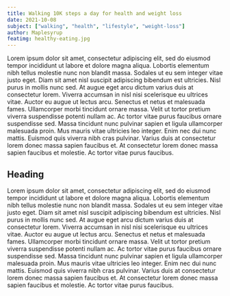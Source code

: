 ```yaml
---
title: Walking 10K steps a day for health and weight loss
date: 2021-10-08
subject: ["walking", "health", "lifestyle", "weight-loss"]
author: Maplesyrup
featimg: healthy-eating.jpg
---
```


Lorem ipsum dolor sit amet, consectetur adipiscing elit, sed do eiusmod tempor incididunt ut labore et dolore magna aliqua. Lobortis elementum nibh tellus molestie nunc non blandit massa. Sodales ut eu sem integer vitae justo eget. Diam sit amet nisl suscipit adipiscing bibendum est ultricies. Nisl purus in mollis nunc sed. At augue eget arcu dictum varius duis at consectetur lorem. Viverra accumsan in nisl nisi scelerisque eu ultrices vitae. Auctor eu augue ut lectus arcu. Senectus et netus et malesuada fames. Ullamcorper morbi tincidunt ornare massa. Velit ut tortor pretium viverra suspendisse potenti nullam ac. Ac tortor vitae purus faucibus ornare suspendisse sed. Massa tincidunt nunc pulvinar sapien et ligula ullamcorper malesuada proin. Mus mauris vitae ultricies leo integer. Enim nec dui nunc mattis. Euismod quis viverra nibh cras pulvinar. Varius duis at consectetur lorem donec massa sapien faucibus et. At consectetur lorem donec massa sapien faucibus et molestie. Ac tortor vitae purus faucibus.

## Heading

Lorem ipsum dolor sit amet, consectetur adipiscing elit, sed do eiusmod tempor incididunt ut labore et dolore magna aliqua. Lobortis elementum nibh tellus molestie nunc non blandit massa. Sodales ut eu sem integer vitae justo eget. Diam sit amet nisl suscipit adipiscing bibendum est ultricies. Nisl purus in mollis nunc sed. At augue eget arcu dictum varius duis at consectetur lorem. Viverra accumsan in nisl nisi scelerisque eu ultrices vitae. Auctor eu augue ut lectus arcu. Senectus et netus et malesuada fames. Ullamcorper morbi tincidunt ornare massa. Velit ut tortor pretium viverra suspendisse potenti nullam ac. Ac tortor vitae purus faucibus ornare suspendisse sed. Massa tincidunt nunc pulvinar sapien et ligula ullamcorper malesuada proin. Mus mauris vitae ultricies leo integer. Enim nec dui nunc mattis. Euismod quis viverra nibh cras pulvinar. Varius duis at consectetur lorem donec massa sapien faucibus et. At consectetur lorem donec massa sapien faucibus et molestie. Ac tortor vitae purus faucibus.